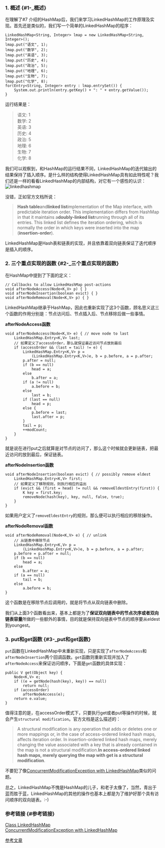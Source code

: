 ### 1. 概述 {#1-_概述}

在理解了\#7 介绍的HashMap后，我们来学习LinkedHashMap的工作原理及实现。首先还是类似的，我们写一个简单的LinkedHashMap的程序：

```
LinkedHashMap<String, Integer> lmap = new LinkedHashMap<String, Integer>();
lmap.put("语文", 1);
lmap.put("数学", 2);
lmap.put("英语", 3);
lmap.put("历史", 4);
lmap.put("政治", 5);
lmap.put("地理", 6);
lmap.put("生物", 7);
lmap.put("化学", 8);
for(Entry<String, Integer> entry : lmap.entrySet()) {
    System.out.println(entry.getKey() + ": " + entry.getValue());
}
```

运行结果是：

> 语文: 1  
> 数学: 2  
> 英语: 3  
> 历史: 4  
> 政治: 5  
> 地理: 6  
> 生物: 7  
> 化学: 8

我们可以观察到，和HashMap的运行结果不同，LinkedHashMap的迭代输出的结果保持了插入顺序。是什么样的结构使得LinkedHashMap具有如此特性呢？我们还是一样的看看LinkedHashMap的内部结构，对它有一个感性的认识：  
![](https://cloud.githubusercontent.com/assets/1736354/6981649/03eb9014-da38-11e4-9cbf-03d9c21f05f2.png "linkedhashmap")

没错，正如官方文档所说：

> **Hash table**and**linked list**implementation of the Map interface, with predictable iteration order. This implementation differs from HashMap in that it maintains a**doubly-linked list**running through all of its entries. This linked list defines the iteration ordering, which is normally the order in which keys were inserted into the map \(**insertion-order**\).

LinkedHashMap是Hash表和链表的实现，并且依靠着双向链表保证了迭代顺序是插入的顺序。

### 2. 三个重点实现的函数 {#2-_三个重点实现的函数}

在HashMap中提到了下面的定义：

```
// Callbacks to allow LinkedHashMap post-actions
void afterNodeAccess(Node<K,V> p) { }
void afterNodeInsertion(boolean evict) { }
void afterNodeRemoval(Node<K,V> p) { }
```

LinkedHashMap继承于HashMap，因此也重新实现了这3个函数，顾名思义这三个函数的作用分别是：节点访问后、节点插入后、节点移除后做一些事情。

**afterNodeAccess函数**

```
void afterNodeAccess(Node<K,V> e) { // move node to last
    LinkedHashMap.Entry<K,V> last;
    // 如果定义了accessOrder，那么就保证最近访问节点放到最后
    if (accessOrder && (last = tail) != e) {
        LinkedHashMap.Entry<K,V> p =
            (LinkedHashMap.Entry<K,V>)e, b = p.before, a = p.after;
        p.after = null;
        if (b == null)
            head = a;
        else
            b.after = a;
        if (a != null)
            a.before = b;
        else
            last = b;
        if (last == null)
            head = p;
        else {
            p.before = last;
            last.after = p;
        }
        tail = p;
        ++modCount;
    }
}
```



就是说在进行put之后就算是对节点的访问了，那么这个时候就会更新链表，把最近访问的放到最后，保证链表。

**afterNodeInsertion函数**

```
void afterNodeInsertion(boolean evict) { // possibly remove eldest
    LinkedHashMap.Entry<K,V> first;
    // 如果定义了移除规则，则执行相应的溢出
    if (evict && (first = head) != null && removeEldestEntry(first)) {
        K key = first.key;
        removeNode(hash(key), key, null, false, true);
    }
}
```

如果用户定义了`removeEldestEntry`的规则，那么便可以执行相应的移除操作。

**afterNodeRemoval函数**

```
void afterNodeRemoval(Node<K,V> e) { // unlink
    // 从链表中移除节点
    LinkedHashMap.Entry<K,V> p =
        (LinkedHashMap.Entry<K,V>)e, b = p.before, a = p.after;
    p.before = p.after = null;
    if (b == null)
        head = a;
    else
        b.after = a;
    if (a == null)
        tail = b;
    else
        a.before = b;
}
```

这个函数是在移除节点后调用的，就是将节点从双向链表中删除。

我们从上面3个函数看出来，基本上都是为了**保证双向链表中的节点次序或者双向链表容量**所做的一些额外的事情，目的就是保持双向链表中节点的顺序要从eldest到youngest。

### 3. put和get函数 {#3-_put和get函数}

`put`函数在LinkedHashMap中未重新实现，只是实现了`afterNodeAccess`和`afterNodeInsertion`两个回调函数。`get`函数则重新实现并加入了`afterNodeAccess`来保证访问顺序，下面是`get`函数的具体实现：

```
public V get(Object key) {
    Node<K,V> e;
    if ((e = getNode(hash(key), key)) == null)
        return null;
    if (accessOrder)
        afterNodeAccess(e);
    return e.value;
}
```

值得注意的是，在accessOrder模式下，只要执行get或者put等操作的时候，就会产生`structural modification`。官方文档是这么描述的：

> A structural modification is any operation that adds or deletes one or more mappings or, in the case of access-ordered linked hash maps, affects iteration order. In insertion-ordered linked hash maps, merely changing the value associated with a key that is already contained in the map is not a structural modification.**In access-ordered linked hash maps, merely querying the map with get is a structural modification**.

不要犯了像[ConcurrentModificationException with LinkedHashMap](http://stackoverflow.com/questions/16180568/concurrentmodificationexception-with-linkedhashmap/16180833)类似的问题。

总之，LinkedHashMap不愧是HashMap的儿子，和老子太像了，当然，青出于蓝而胜于蓝，LinkedHashMap的其他的操作也基本上都是为了维护好那个具有访问顺序的双向链表。:-\)

### 参考链接 {#参考链接}

[Class LinkedHashMap](http://docs.oracle.com/javase/8/docs/api/java/util/LinkedHashMap.html)  
[ConcurrentModificationException with LinkedHashMap](http://stackoverflow.com/questions/16180568/concurrentmodificationexception-with-linkedhashmap/16180833)

[参考文章](http://yikun.github.io/2015/04/02/Java-LinkedHashMap%E5%B7%A5%E4%BD%9C%E5%8E%9F%E7%90%86%E5%8F%8A%E5%AE%9E%E7%8E%B0/)

